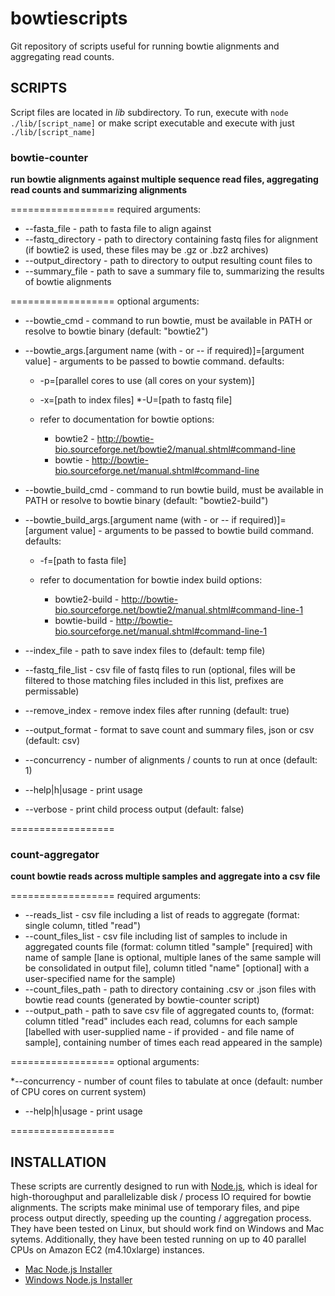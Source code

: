 # bowtiescripts

Git repository of scripts useful for running bowtie alignments and aggregating read counts.

## SCRIPTS

Script files are located in *lib* subdirectory. To run, execute with `node ./lib/[script_name]` or make script executable and execute with just `./lib/[script_name]`

### bowtie-counter
**run bowtie alignments against multiple sequence read files, aggregating read counts and summarizing alignments**

==================
required arguments:
  * --fasta_file - path to fasta file to align against
  * --fastq_directory - path to directory containing fastq files for alignment (if bowtie2 is used, these files may be .gz or .bz2 archives)
  * --output_directory - path to directory to output resulting count files to
  * --summary_file - path to save a summary file to, summarizing the results of bowtie alignments

==================
optional arguments:
  * --bowtie_cmd - command to run bowtie, must be available in PATH or resolve to bowtie binary (default: "bowtie2")
  * --bowtie_args.\[argument name (with - or -- if required)\]=\[argument value\] - arguments to be passed to bowtie command. defaults:
    * -p=\[parallel cores to use (all cores on your system)\]
    *  -x=\[path to index files\]
    *-U=\[path to fastq file\]

    * refer to documentation for bowtie options:
      * bowtie2 - <http://bowtie-bio.sourceforge.net/bowtie2/manual.shtml#command-line>
      * bowtie - <http://bowtie-bio.sourceforge.net/manual.shtml#command-line>

  * --bowtie\_build\_cmd - command to run bowtie build, must be available in PATH or resolve to bowtie binary (default: "bowtie2-build")
  * --bowtie\_build\_args.\[argument name (with - or -- if required)\]=\[argument value\] - arguments to be passed to bowtie build command. defaults:
    * -f=\[path to fasta file\]

    * refer to documentation for bowtie index build options:
      * bowtie2-build - <http://bowtie-bio.sourceforge.net/bowtie2/manual.shtml#command-line-1>
      * bowtie-build - <http://bowtie-bio.sourceforge.net/manual.shtml#command-line-1>

  * --index_file - path to save index files to (default: temp file)
  * --fastq\_file\_list - csv file of fastq files to run (optional, files will be filtered to those matching files included in this list, prefixes are permissable)
  * --remove_index - remove index files after running (default: true)
  * --output_format - format to save count and summary files, json or csv (default: csv)
  * --concurrency - number of alignments / counts to run at once (default: 1)
  * --help|h|usage - print usage
  * --verbose - print child process output (default: false)

==================

### count-aggregator
**count bowtie reads across multiple samples and aggregate into a csv file**

==================
required arguments:
  * --reads_list - csv file including a list of reads to aggregate (format: single column, titled "read")
  * --count\_files_list - csv file including list of samples to include in aggregated counts file (format: column titled "sample" \[required] with name of sample \[lane is optional, multiple lanes of the same sample will be consolidated in output file], column titled "name" \[optional] with a user-specified name for the sample)
  * --count\_files_path - path to directory containing .csv or .json files with bowtie read counts (generated by bowtie-counter script)
  * --output_path - path to save csv file of aggregated counts to, (format: column titled "read" includes each read, columns for each sample \[labelled with user-supplied name - if provided - and file name of sample], containing number of times each read appeared in the sample)

==================
optional arguments:

  *--concurrency - number of count files to tabulate at once (default: number of CPU cores on current system)
  * --help|h|usage - print usage

==================

## INSTALLATION

These scripts are currently designed to run with [Node.js](https://nodejs.org/en/), which is ideal for high-thoroughput and parallelizable disk / process IO required for bowtie alignments. The scripts make minimal use of temporary files, and pipe process output directly, speeding up the counting / aggregation process. They have been tested on Linux, but should work find on Windows and Mac sytems. Additionally, they have been tested running on up to 40 parallel CPUs on Amazon EC2 (m4.10xlarge) instances.

  * [Mac Node.js Installer](https://nodejs.org/dist/v4.4.2/node-v4.4.2.pkg)
  * [Windows Node.js Installer](https://nodejs.org/dist/v4.4.2/node-v4.4.2-x86.msi)
